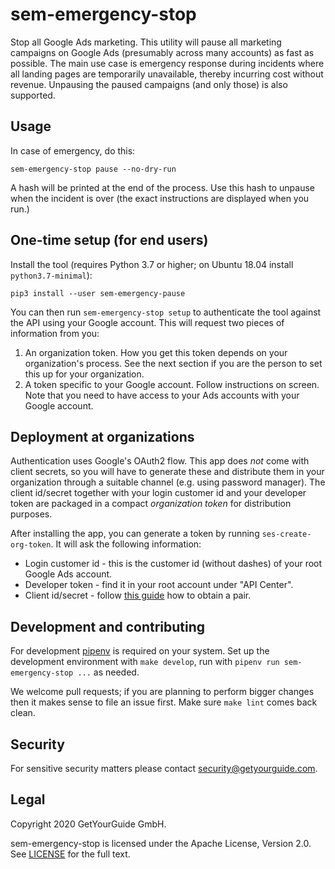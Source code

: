 # sem-emergency-stop

Stop all Google Ads marketing. This utility will pause all marketing campaigns on Google Ads (presumably across many accounts) as fast as possible. The main use case is emergency response during incidents where all landing pages are temporarily unavailable, thereby incurring cost without revenue. Unpausing the paused campaigns (and only those) is also supported.


## Usage

In case of emergency, do this:

```shell
sem-emergency-stop pause --no-dry-run
```

A hash will be printed at the end of the process. Use this hash to unpause when the incident is over (the exact instructions are displayed when you run.)


## One-time setup (for end users)

Install the tool (requires Python 3.7 or higher; on Ubuntu 18.04 install `python3.7-minimal`):

```shell
pip3 install --user sem-emergency-pause
```

You can then run `sem-emergency-stop setup` to authenticate the tool against the API using your Google account. This will request two pieces of information from you:

 1. An organization token. How you get this token depends on your organization's process. See the next section if you are the person to set this up for your organization.
 2. A token specific to your Google account. Follow instructions on screen. Note that you need to have access to your Ads accounts with your Google account.


## Deployment at organizations

Authentication uses Google's OAuth2 flow. This app does _not_ come with client secrets, so you will have to generate these and distribute them in your organization through a suitable channel (e.g. using password manager). The client id/secret together with your login customer id and your developer token are packaged in a compact _organization token_ for distribution purposes.

After installing the app, you can generate a token by running `ses-create-org-token`. It will ask the following information:

 * Login customer id - this is the customer id (without dashes) of your root Google Ads account.
 * Developer token - find it in your root account under "API Center".
 * Client id/secret - follow [this guide](https://developers.google.com/google-ads/api/docs/oauth/cloud-project) how to obtain a pair.


## Development and contributing

For development [pipenv](https://pipenv.kennethreitz.org/en/latest/) is required on your system. Set up the development environment with `make develop`, run with `pipenv run sem-emergency-stop ...` as needed.

We welcome pull requests; if you are planning to perform bigger changes then it makes sense to file an issue first. Make sure `make lint` comes back clean.


## Security

For sensitive security matters please contact [security@getyourguide.com](mailto:security@getyourguide.com).


## Legal

Copyright 2020 GetYourGuide GmbH.

sem-emergency-stop is licensed under the Apache License, Version 2.0. See [LICENSE](LICENSE) for the full text.
